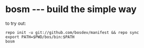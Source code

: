 bosm --- build the simple way
============================

to try out:

    repo init -u git://github.com/bosdev/manifest && repo sync
    export PATH=$PWD/bos/bin:$PATH
    bosm

